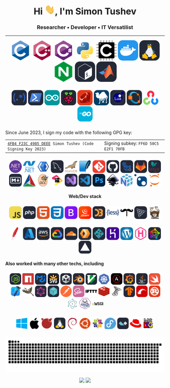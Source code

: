 <h1 align="center">Hi <img src="https://raw.githubusercontent.com/tushev/tushev/main/assets/icons/_hi.gif" width=32 height=32>, I'm Simon Tushev</h1>
<h3 align="center">Researcher • Developer • IT Versatilist</h3>

---------------------------------------


<div align="center">
  <img src="https://raw.githubusercontent.com/tushev/tushev/main/assets/icons/c-original.svg" height="64" alt="c"  />
  <img src="https://raw.githubusercontent.com/tushev/tushev/main/assets/icons/cplusplus-original.svg" height="64" alt="cplusplus"  />
  <img src="https://raw.githubusercontent.com/tushev/tushev/main/assets/icons/csharp-original.svg" height="64" alt="csharp"  />
  <img src="https://raw.githubusercontent.com/tushev/tushev/main/assets/icons/python-original.svg" height="64" alt="python"  />
  <img src="https://raw.githubusercontent.com/tushev/tushev/main/assets/icons/embeddedc-original.svg" height="64" alt="embeddedc"  />
  <img src="https://raw.githubusercontent.com/tushev/tushev/main/assets/icons/docker.svg"  height="64" alt="docker"  />
  <img src="https://raw.githubusercontent.com/tushev/tushev/main/assets/icons/linux.svg"  height="64" alt="linux"  />
  <img src="https://raw.githubusercontent.com/tushev/tushev/main/assets/icons/nginx.svg" height="64" alt="nginx"  />
  <img src="https://raw.githubusercontent.com/tushev/tushev/main/assets/icons/bash.svg"  height="64" alt="bash"  />
  <img src="https://raw.githubusercontent.com/tushev/tushev/main/assets/icons/matlab.svg"  height="64" alt="matlab"  />
</div>

###

<div align="center">
  <img src="https://raw.githubusercontent.com/tushev/tushev/main/assets/icons/regex.svg"  height="48" alt="regex"  />
  <img src="https://raw.githubusercontent.com/tushev/tushev/main/assets/icons/powershell.svg"  height="48" alt="powershell"  />
  <img src="https://raw.githubusercontent.com/tushev/tushev/main/assets/icons/arduino.svg"  height="48" alt="arduino"  />
  <img src="https://raw.githubusercontent.com/tushev/tushev/main/assets/icons/raspberrypi.svg"  height="48" alt="raspberrypi"  />
  <img src="https://raw.githubusercontent.com/tushev/tushev/main/assets/icons/ruby.svg"  height="48" alt="ruby"  />
  <img src="https://raw.githubusercontent.com/tushev/tushev/main/assets/icons/perl.svg"  height="48" alt="perl"  />
  <img src="https://raw.githubusercontent.com/tushev/tushev/main/assets/icons/lua.svg"  height="48" alt="lua"  />
  <img src="https://raw.githubusercontent.com/tushev/tushev/main/assets/icons/octave.svg"  height="48" alt="octave"  />
  <img src="https://raw.githubusercontent.com/tushev/tushev/main/assets/icons/opencv-original.svg" height="48" alt="opencv"  />
  <img src="https://raw.githubusercontent.com/tushev/tushev/main/assets/icons/go.svg"  height="48" alt="go"  />
</div>


###
<p align="left">
Since June 2023, I sign my code with the following GPG key:
<table>
<tr>
<td><code><a href="https://keyserver.ubuntu.com/pks/lookup?search=4FB4F23C4985DEEE&fingerprint=on&op=index">4FB4 F23C 4985 DEEE</a> Simon Tushev (Code Signing Key 2023)</code></td>
<td>Signing subkey: <code>FF6D 50C5 E2F1 70FB</code></td>
</tr>
</table>
</p>

<!--
###

<div align="left">
  <img src="https://raw.githubusercontent.com/tushev/tushev/main/assets/icons/twitter.svg" width="52" height="40" alt="twitter"  />
</div>
-->

###
<div align="center">
  <img src="https://raw.githubusercontent.com/tushev/tushev/main/assets/icons/dotnetcore-original.svg" height="40" alt="dotnetcore"  />
  <img src="https://raw.githubusercontent.com/tushev/tushev/main/assets/icons/dot-net-plain-wordmark.svg" height="40" alt="dot-net"  />
  <img src="https://raw.githubusercontent.com/tushev/tushev/main/assets/icons/xaml.png" alt="XAML" height="40" />
  <img src="https://raw.githubusercontent.com/tushev/tushev/main/assets/icons/mysql.svg"  height="40" alt="mysql"  />
  <img src="https://raw.githubusercontent.com/tushev/tushev/main/assets/icons/mariadb.png" alt="Maria DB" height="40" />
  <img src="https://raw.githubusercontent.com/tushev/tushev/main/assets/icons/sqlite-original.svg" height="40" alt="sqlite"  />
  <img src="https://raw.githubusercontent.com/tushev/tushev/main/assets/icons/git.svg"  height="40" alt="git"  />
  <img src="https://raw.githubusercontent.com/tushev/tushev/main/assets/icons/github.svg"  height="40" alt="github"  />
  <img src="https://raw.githubusercontent.com/tushev/tushev/main/assets/icons/githubactions.svg"  height="40" alt="githubactions"  />
  <img src="https://raw.githubusercontent.com/tushev/tushev/main/assets/icons/gitlab.svg"  height="40" alt="gitlab"  />
  <img src="https://raw.githubusercontent.com/tushev/tushev/main/assets/icons/latex.svg"  height="40" alt="latex"  />
  <img src="https://raw.githubusercontent.com/tushev/tushev/main/assets/icons/md.svg"  height="40" alt="markdown"  />
  <img src="https://raw.githubusercontent.com/tushev/tushev/main/assets/icons/cmake-original.svg" height="40" alt="cmake"  />
  <img src="https://raw.githubusercontent.com/tushev/tushev/main/assets/icons/gcc-original.svg" height="40" alt="gcc"  />
  <img src="https://raw.githubusercontent.com/tushev/tushev/main/assets/icons/jetbrains-original.svg" height="40" alt="jetbrains"  />
  <img src="https://raw.githubusercontent.com/tushev/tushev/main/assets/icons/visualstudio.svg"  height="40" alt="visualstudio"  />
  <img src="https://raw.githubusercontent.com/tushev/tushev/main/assets/icons/vscode.svg"  height="40" alt="vscode"  />
  <img src="https://raw.githubusercontent.com/tushev/tushev/main/assets/icons/ps.svg"  height="40" alt="adobephotoshop"  />
  <img src="https://raw.githubusercontent.com/tushev/tushev/main/assets/icons/inkscape-original.svg" height="40" alt="inkscape"  />
  <img src="https://raw.githubusercontent.com/tushev/tushev/main/assets/icons/numpy-original.svg" height="40" alt="numpy"  />
  <img src="https://raw.githubusercontent.com/tushev/tushev/main/assets/icons/nuget-original.svg" height="40" alt="nuget"  />
  <img src="https://raw.githubusercontent.com/tushev/tushev/main/assets/icons/jupyter.svg" height="40" alt="jupyter"  />
</div>

<h4 align="center">Web/Dev stack</h4>

###

<div align="center">
  <img src="https://raw.githubusercontent.com/tushev/tushev/main/assets/icons/js.svg"  height="40" alt="javascript"  />
  <img src="https://raw.githubusercontent.com/tushev/tushev/main/assets/icons/php.svg"  height="40" alt="php"  />
  <img src="https://raw.githubusercontent.com/tushev/tushev/main/assets/icons/html.svg"  height="40" alt="html5"  />
  <img src="https://raw.githubusercontent.com/tushev/tushev/main/assets/icons/css.svg"  height="40" alt="css3"  />
  <img src="https://raw.githubusercontent.com/tushev/tushev/main/assets/icons/bootstrap.svg"  height="40" alt="bootstrap"  />
  <img src="https://raw.githubusercontent.com/tushev/tushev/main/assets/icons/jquery.svg"  height="40" alt="jquery"  />
  <img src="https://raw.githubusercontent.com/tushev/tushev/main/assets/icons/d3.svg" height="40" alt="d3js"  />
  <img src="https://raw.githubusercontent.com/tushev/tushev/main/assets/icons/less-plain-wordmark.svg" height="40" alt="less"  />
  <img src="https://raw.githubusercontent.com/tushev/tushev/main/assets/icons/handlebars.svg" height="40" alt="handlebars"  />
  <img src="https://raw.githubusercontent.com/tushev/tushev/main/assets/icons/threejs.svg"  height="40" alt="threejs"  />
  <img src="https://raw.githubusercontent.com/tushev/tushev/main/assets/icons/composer-original.svg" height="40" alt="composer"  />
</div>

###

<div align="center">
  <img src="https://raw.githubusercontent.com/tushev/tushev/main/assets/icons/apache.svg" height="40" alt="apache"  />
  <img src="https://raw.githubusercontent.com/tushev/tushev/main/assets/icons/azure.svg"  height="40" alt="azure"  />
  <img src="https://raw.githubusercontent.com/tushev/tushev/main/assets/icons/aws.svg"  height="40" alt="amazonwebservices"  />
  <img src="https://raw.githubusercontent.com/tushev/tushev/main/assets/icons/gcp.svg"  height="40" alt="googlecloud"  />
  <img src="https://raw.githubusercontent.com/tushev/tushev/main/assets/icons/cloudflare.svg"  height="40" alt="cloudflare"  />
  <img src="https://raw.githubusercontent.com/tushev/tushev/main/assets/icons/workers.svg"  height="40" alt="workers"  />
  <img src="https://raw.githubusercontent.com/tushev/tushev/main/assets/icons/netlify.svg"  height="40" alt="netlify"  />
  <img src="https://raw.githubusercontent.com/tushev/tushev/main/assets/icons/heroku.svg"  height="40" alt="heroku"  />
  <img src="https://raw.githubusercontent.com/tushev/tushev/main/assets/icons/wordpress.svg"  height="40" alt="wordpress"  />
  <img src="https://raw.githubusercontent.com/tushev/tushev/main/assets/icons/hugo.svg" height="40" alt="hugo"  />
  <img src="https://raw.githubusercontent.com/tushev/tushev/main/assets/icons/fediverse.svg"  height="40" alt="fediverse"  />
  <img src="https://raw.githubusercontent.com/tushev/tushev/main/assets/icons/vercel.svg"  height="40" alt="vercel"  />
</div>


<h4 align="left">Also worked with many other techs, including</h4>

###

<div align="center">
  <img src="https://raw.githubusercontent.com/tushev/tushev/main/assets/icons/nodejs.svg"  height="36" alt="nodejs"  />
  <img src="https://raw.githubusercontent.com/tushev/tushev/main/assets/icons/npm.svg" height="36" alt="npm"  />
  <img src="https://raw.githubusercontent.com/tushev/tushev/main/assets/icons/materialui.svg"  height="36" alt="materialui"  />
  <img src="https://raw.githubusercontent.com/tushev/tushev/main/assets/icons/svg.svg"  height="36" alt="svg"  />
  <img src="https://raw.githubusercontent.com/tushev/tushev/main/assets/icons/unity.svg"  height="36" alt="unity"  />
  <img src="https://raw.githubusercontent.com/tushev/tushev/main/assets/icons/blender.svg"  height="36" alt="blender"  />
  <img src="https://raw.githubusercontent.com/tushev/tushev/main/assets/icons/vim.svg"  height="36" alt="vim"  />
  <img src="https://raw.githubusercontent.com/tushev/tushev/main/assets/icons/kubernetes-plain.svg" height="36" alt="kubernetes"  />
  <img src="https://raw.githubusercontent.com/tushev/tushev/main/assets/icons/ansible.svg"  height="36" alt="ansible"  />
  <img src="https://raw.githubusercontent.com/tushev/tushev/main/assets/icons/grafana.svg"  height="36" alt="grafana"  />
  <img src="https://raw.githubusercontent.com/tushev/tushev/main/assets/icons/java.svg"  height="36" alt="java"  />
  <img src="https://raw.githubusercontent.com/tushev/tushev/main/assets/icons/swift.svg"  height="36" alt="swift"  />
  <img src="https://raw.githubusercontent.com/tushev/tushev/main/assets/icons/xcode-original.svg" height="36" alt="xcode"  />
  <img src="https://raw.githubusercontent.com/tushev/tushev/main/assets/icons/gimp.svg" height="36" alt="gimp"  />
  <img src="https://raw.githubusercontent.com/tushev/tushev/main/assets/icons/graphql.svg"  height="36" alt="graphql"  />
  <img src="https://raw.githubusercontent.com/tushev/tushev/main/assets/icons/ipfs.svg"  height="36" alt="ipfs"  />
  <img src="https://raw.githubusercontent.com/tushev/tushev/main/assets/icons/postman.svg" height="36" alt="postman"  />
  <img src="https://raw.githubusercontent.com/tushev/tushev/main/assets/icons/sass.svg"  height="36" alt="sass"  />
  <img src="https://raw.githubusercontent.com/tushev/tushev/main/assets/icons/ifttt.svg" height="36" alt="ifttt"  />
  <img src="https://raw.githubusercontent.com/tushev/tushev/main/assets/icons/redis-original.svg" height="36" alt="redis"  />
  <img src="https://raw.githubusercontent.com/tushev/tushev/main/assets/icons/microsoftsqlserver-plain.svg" height="36" alt="microsoftsqlserver"  />
  <img src="https://raw.githubusercontent.com/tushev/tushev/main/assets/icons/tensorflow.svg"  height="36" alt="tensorflow"  />
  <img src="https://raw.githubusercontent.com/tushev/tushev/main/assets/icons/rails.svg"  height="36" alt="rails"  />
  <img src="https://raw.githubusercontent.com/tushev/tushev/main/assets/icons/rust.svg"  height="36" alt="rust"  />
  <img src="https://raw.githubusercontent.com/tushev/tushev/main/assets/icons/electron-original.svg" height="36" alt="electron"  />
  <img src="https://raw.githubusercontent.com/tushev/tushev/main/assets/icons/podman-original.svg" height="36" alt="podman"  />
  <img src="https://raw.githubusercontent.com/tushev/tushev/main/assets/icons/uwsgi-original.svg" height="36" alt="uwsgi"  />
</div>

###

<div align="center">
  <img src="https://raw.githubusercontent.com/tushev/tushev/main/assets/icons/windows8-original.svg" height="36" alt="windows8"  />
  <img src="https://raw.githubusercontent.com/tushev/tushev/main/assets/icons/apple-original.svg" height="36" alt="apple"  />
  <img src="https://raw.githubusercontent.com/tushev/tushev/main/assets/icons/freebsd.svg" height="36" alt="freebsd"  />
  <img src="https://raw.githubusercontent.com/tushev/tushev/main/assets/icons/linux.svg"  height="36" alt="linux"  />
  <img src="https://raw.githubusercontent.com/tushev/tushev/main/assets/icons/debian.svg" height="36" alt="debian"  />
  <img src="https://raw.githubusercontent.com/tushev/tushev/main/assets/icons/ubuntu-plain.svg" height="36" alt="ubuntu"  />
  <img src="https://raw.githubusercontent.com/tushev/tushev/main/assets/icons/centos-original.svg" height="36" alt="centos"  />
  <img src="https://raw.githubusercontent.com/tushev/tushev/main/assets/icons/fedora.svg" height="36" alt="fedora"  />
  <img src="https://raw.githubusercontent.com/tushev/tushev/main/assets/icons/alpinejs.svg"  height="36" alt="alpinelinux"  />
  <img src="https://raw.githubusercontent.com/tushev/tushev/main/assets/icons/redhat.svg" height="36" alt="redhat"  />
  <img src="https://raw.githubusercontent.com/tushev/tushev/main/assets/icons/msdos-original.svg" height="36" alt="msdos"  />
</div>

###


<!-- -------------------------------------------------------------- -->


<p align="center" >
	<picture>
	  <source media="(prefers-color-scheme: dark)" srcset="https://raw.githubusercontent.com/tushev/tushev/output/github-contribution-grid-snake-dark.svg" />
	  <source media="(prefers-color-scheme: light)" srcset="https://raw.githubusercontent.com/tushev/tushev/output/github-contribution-grid-snake.svg" />
	  <img alt="github-snake" src="https://raw.githubusercontent.com/tushev/tushev/output/github-contribution-grid-snake.svg" />
	</picture>
</p>

<p align="center" >
      <!-- Stats -->
      <picture width="437">
          <source
            srcset="https://github-readme-stats.vercel.app/api?username=tushev&show_icons=true&count_private=true&card_width=437&theme=dark"
            media="(prefers-color-scheme: dark)"
          />
          <source
            srcset="https://github-readme-stats.vercel.app/api?username=tushev&show_icons=true&count_private=true&card_width=437"
            media="(prefers-color-scheme: light), (prefers-color-scheme: no-preference)"
          />
          <img width="437" src="https://github-readme-stats.vercel.app/api?username=tushev&show_icons=true&count_private=true&card_width=437" />
      </picture>
      <!-- Streak -->
      <picture width="400">
          <source
            srcset="https://github-readme-streak-stats.herokuapp.com/?user=tushev&show_icons=true&count_private=true&card_width=400&theme=dark"
            media="(prefers-color-scheme: dark)"
          />
          <source
            srcset="https://github-readme-streak-stats.herokuapp.com/?user=tushev&show_icons=true&count_private=true&card_width=400"
            media="(prefers-color-scheme: light), (prefers-color-scheme: no-preference)"
          />
          <img width="400" src="https://github-readme-streak-stats.herokuapp.com/?user=tushev&show_icons=true&count_private=true&card_width=400" />
      </picture>
</p>

